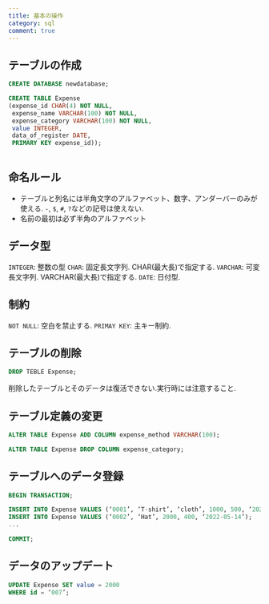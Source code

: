 ```yaml
---
title: 基本の操作
category: sql
comment: true
---
```


## テーブルの作成

```sql
CREATE DATABASE newdatabase;
```


```sql
CREATE TABLE Expense
(expense_id CHAR(4) NOT NULL,
 expense_name VARCHAR(100) NOT NULL,
 expense_category VARCHAR(100) NOT NULL,
 value INTEGER,
 data_of_register DATE,
 PRIMARY KEY expense_id));
 
``` 
 
## 命名ルール
- テーブルと列名には半角文字のアルファベット、数字、アンダーバーのみが使える. `-`, `$`, `#`, `?`などの記号は使えない.
- 名前の最初は必ず半角のアルファベット

## データ型
`INTEGER`: 整数の型
`CHAR`: 固定長文字列. CHAR(最大長)で指定する.
`VARCHAR`: 可変長文字列. VARCHAR(最大長)で指定する.
`DATE`: 日付型.

## 制約
`NOT NULL`: 空白を禁止する.
`PRIMAY KEY`: 主キー制約.

## テーブルの削除

```sql
DROP TEBLE Expense;
```

削除したテーブルとそのデータは復活できない.実行時には注意すること.

## テーブル定義の変更
```sql
ALTER TABLE Expense ADD COLUMN expense_method VARCHAR(100);
```


```sql
ALTER TABLE Expense DROP COLUMN expense_category;
```

## テーブルへのデータ登録

```sql
BEGIN TRANSACTION;

INSERT INTO Expense VALUES (‘0001’, ‘T-shirt’, ‘cloth’, 1000, 500, ‘2022-05-29’);
INSERT INTO Expense VALUES (‘0002’, ‘Hat’, 2000, 400, ‘2022-05-14’);
...

COMMIT;
```

## データのアップデート
```sql
UPDATE Expense SET value = 2000
WHERE id = ‘007’;
```

